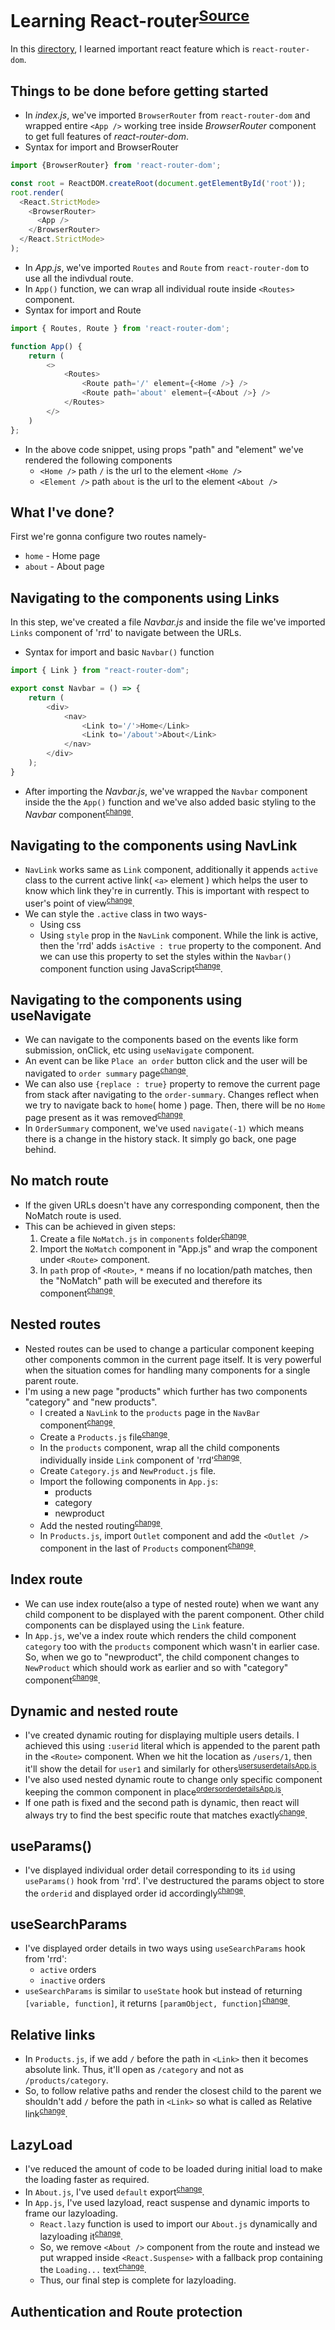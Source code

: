 # Learning React-router<sup>[Source](https://reactrouter.com/en/main)</sup>
In this [directory](https://github.com/harshrajhrj/react-grasp/tree/react-router), I learned important react feature which is `react-router-dom`.
## Things to be done before getting started
* In *index.js*, we've imported `BrowserRouter` from `react-router-dom` and wrapped entire `<App />` working tree inside *BrowserRouter* component to get full features of *react-router-dom*.
* Syntax for import and BrowserRouter
```javascript
import {BrowserRouter} from 'react-router-dom';

const root = ReactDOM.createRoot(document.getElementById('root'));
root.render(
  <React.StrictMode>
    <BrowserRouter>
      <App />
    </BrowserRouter>
  </React.StrictMode>
);
```
* In *App.js*, we've imported `Routes` and `Route` from `react-router-dom` to use all the indivdual route.
* In `App()` function, we can wrap all individual route inside `<Routes>` component.
* Syntax for import and Route
```javascript
import { Routes, Route } from 'react-router-dom';

function App() {
    return (
        <>
            <Routes>
                <Route path='/' element={<Home />} />
                <Route path='about' element={<About />} />
            </Routes>
        </>
    )
};
```
* In the above code snippet, using props "path" and "element" we've rendered the following components
    + `<Home />` path `/` is the url to the element `<Home />`
    + `<Element />` path `about` is the url to the element `<About />`
## What I've done?
First we're gonna configure two routes namely-
+ `home` - Home page
+ `about` - About page
## Navigating to the components using Links
In this step, we've created a file *Navbar.js* and inside the file we've imported `Links` component of 'rrd' to navigate between the URLs.
* Syntax for import and basic `Navbar()` function
```javascript
import { Link } from "react-router-dom";

export const Navbar = () => {
    return (
        <div>
            <nav>
                <Link to='/'>Home</Link>
                <Link to='/about'>About</Link>
            </nav>
        </div>
    );
}
```
* After importing the *Navbar.js*, we've wrapped the `Navbar` component inside the the `App()` function and we've also added basic styling to the *Navbar* component<sup>[change](https://github.com/harshrajhrj/react-grasp/blob/f4c5273806766a9cbc212600498895b90b7a1e18/src/App.js#L10)</sup>.
## Navigating to the components using NavLink
* `NavLink` works same as `Link` component, additionally it appends `active` class to the current active link( `<a>` element ) which helps the user to know which link they're in currently. This is important with respect to user's point of view<sup>[change](https://github.com/harshrajhrj/react-grasp/blob/ccd1be5485cfff03dc4f0f882167ac765378369a/src/components/Navbar.js#L7)</sup>.
* We can style the `.active` class in two ways-
    + Using css
    + Using `style` prop in the `NavLink` component. While the link is active, then the 'rrd' adds `isActive : true` property to the component. And we can use this property to set the styles within the `Navbar()` component function using JavaScript<sup>[change](https://github.com/harshrajhrj/react-grasp/blob/f706fb175b01978fd742fe987e229b81f1db1c30/src/components/Navbar.js#L4)</sup>.
## Navigating to the components using useNavigate
* We can navigate to the components based on the events like form submission, onClick, etc using `useNavigate` component.
* An event can be like `Place an order` button click and the user will be navigated to `order summary` page<sup>[change](https://github.com/harshrajhrj/react-grasp/blob/839be61bc54e343d2ff6966749a6c6083d4d9b82/src/components/Home.js#L8)</sup>.
* We can also use `{replace : true}` property to remove the current page from stack after navigating to the `order-summary`. Changes reflect when we try to navigate back to `home`( home ) page. Then, there will be no `Home` page present as it was removed<sup>[change](https://github.com/harshrajhrj/react-grasp/blob/839be61bc54e343d2ff6966749a6c6083d4d9b82/src/components/OrderSummary.js#L8)</sup>.
* In `OrderSummary` component, we've used `navigate(-1)` which means there is a change in the history stack. It simply go back, one page behind.
## No match route
* If the given URLs doesn't have any corresponding component, then the NoMatch route is used.
* This can be achieved in given steps:
    1. Create a file `NoMatch.js` in `components` folder<sup>[change](https://github.com/harshrajhrj/react-grasp/blob/935ee74416446460035f79d09fd70a56ff044911/src/components/About.js#L1)</sup>.
    2. Import the `NoMatch` component in "App.js" and wrap the component under `<Route>` component.
    3. In `path` prop of `<Route>`, `*` means if no location/path matches, then the "NoMatch" path will be executed and therefore its component<sup>[change](https://github.com/harshrajhrj/react-grasp/blob/935ee74416446460035f79d09fd70a56ff044911/src/App.js#L20)</sup>.
## Nested routes
* Nested routes can be used to change a particular component keeping other components common in the current page itself. It is very powerful when the situation comes for handling many components for a single parent route.
* I'm using a new page "products" which further has two components "category" and "new products".
    * I created a `NavLink` to the `products` page in the `NavBar` component<sup>[change](https://github.com/harshrajhrj/react-grasp/blob/7fa92fdea25aa3a4a5e3a9d67dbd06f266f2aff8/src/components/Navbar.js#L15)</sup>.
    * Create a `Products.js` file<sup>[change](https://github.com/harshrajhrj/react-grasp/blob/7fa92fdea25aa3a4a5e3a9d67dbd06f266f2aff8/src/components/Products.js#L3)</sup>.
    * In the `products` component, wrap all the child components individually inside `Link` component of 'rrd'<sup>[change](https://github.com/harshrajhrj/react-grasp/blob/7fa92fdea25aa3a4a5e3a9d67dbd06f266f2aff8/src/components/Products.js#L10-L11)</sup>.
    * Create `Category.js` and `NewProduct.js` file.
    * Import the following components in `App.js`:
        * products
        * category
        * newproduct
    * Add the nested routing<sup>[change](https://github.com/harshrajhrj/react-grasp/blob/7fa92fdea25aa3a4a5e3a9d67dbd06f266f2aff8/src/App.js#L23)</sup>.
    * In `Products.js`, import `Outlet` component and add the `<Outlet />` component in the last of `Products` component<sup>[change](https://github.com/harshrajhrj/react-grasp/blob/7fa92fdea25aa3a4a5e3a9d67dbd06f266f2aff8/src/components/Products.js#L13)</sup>.
## Index route
* We can use index route(also a type of nested route) when we want any child component to be displayed with the parent component. Other child components can be displayed using the `Link` feature.
* In `App.js`, we've a index route which renders the child component `category` too with the `products` component which wasn't in earlier case. So, when we go to "newproduct", the child component changes to `NewProduct` which should work as earlier and so with "category" component<sup>[change](https://github.com/harshrajhrj/react-grasp/blob/37d1f56b596afc15d46ae1d18d9c14b7da0fba6a/src/App.js#L24)</sup>.
## Dynamic and nested route
* I've created dynamic routing for displaying multiple users details. I achieved this using `:userid` literal which is appended to the parent path in the `<Route>` component. When we hit the location as `/users/1`, then it'll show the detail for `user1` and similarly for others<sup>[users](https://github.com/harshrajhrj/react-grasp/blob/1331aacfb7d636d72f29885eae62a385346861e7/src/components/Users.js#L2)</sup><sup>[userdetails](https://github.com/harshrajhrj/react-grasp/blob/1331aacfb7d636d72f29885eae62a385346861e7/src/components/UserDetails.js#L1)</sup><sup>[App.js](https://github.com/harshrajhrj/react-grasp/blob/1331aacfb7d636d72f29885eae62a385346861e7/src/App.js#L34-L36)</sup>.
* I've also used nested dynamic route to change only specific component keeping the common component in place<sup>[orders](https://github.com/harshrajhrj/react-grasp/blob/1331aacfb7d636d72f29885eae62a385346861e7/src/components/Orders.js#L2)</sup><sup>[orderdetails](https://github.com/harshrajhrj/react-grasp/blob/1331aacfb7d636d72f29885eae62a385346861e7/src/components/OrderDetails.js#L1)</sup><sup>[App.js](https://github.com/harshrajhrj/react-grasp/blob/1331aacfb7d636d72f29885eae62a385346861e7/src/App.js#L37-L39)</sup>.
* If one path is fixed and the second path is dynamic, then react will always try to find the best specific route that matches exactly<sup>[change](https://github.com/harshrajhrj/react-grasp/blob/fd141bb7970e27d437200fb7c2495b5a745775b1/src/App.js#L35-L36)</sup>.
## useParams()
* I've displayed individual order detail corresponding to its `id` using `useParams()` hook from 'rrd'. I've destructured the params object to store the `orderid` and displayed order id accordingly<sup>[change](https://github.com/harshrajhrj/react-grasp/blob/d12f759747bac47dbcbd0f6b3880a0405c5a790e/src/components/OrderDetails.js#L4)</sup>.
## useSearchParams
* I've displayed order details in two ways using `useSearchParams` hook from 'rrd':
    * `active` orders
    * `inactive` orders
* `useSearchParams` is similar to `useState` hook but instead of returning `[variable, function]`, it returns `[paramObject, function]`<sup>[change](https://github.com/harshrajhrj/react-grasp/blob/d181ab8f0bfb113dcf725d5ff230b541cfd80868/src/components/Orders.js#L3)</sup>.
## Relative links
* In `Products.js`, if we add `/` before the path in `<Link>` then it becomes absolute link. Thus, it'll open as `/category` and not as `/products/category`.
* So, to follow relative paths and render the closest child to the parent we shouldn't add `/` before the path in `<Link>` so what is called as Relative link<sup>[change](https://github.com/harshrajhrj/react-grasp/blob/ac754804f93eafdf96b0f1b5b1a2d354ee40ff0f/src/components/Products.js#L10-L11)</sup>.
## LazyLoad
* I've reduced the amount of code to be loaded during initial load to make the loading faster as required.
* In `About.js`, I've used `default` export<sup>[change](https://github.com/harshrajhrj/react-grasp/blob/8f25fb8f2bdff9c82edd7a7525ac9146f182b901/src/components/About.js#L205)</sup>.
* In `App.js`, I've used lazyload, react suspense and dynamic imports to frame our lazyloading.
    * `React.lazy` function is used to import our `About.js` dynamically and lazyloading it<sup>[change](https://github.com/harshrajhrj/react-grasp/blob/8f25fb8f2bdff9c82edd7a7525ac9146f182b901/src/App.js#L20)</sup>.
    * So, we remove `<About />` component from the route and instead we put <LazyAbout /> wrapped inside `<React.Suspense>` with a fallback prop containing the `Loading...` text<sup>[change](https://github.com/harshrajhrj/react-grasp/blob/8f25fb8f2bdff9c82edd7a7525ac9146f182b901/src/App.js#L29)</sup>.
    * Thus, our final step is complete for lazyloading.
## Authentication and Route protection
